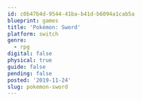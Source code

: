 ```yaml
---
id: c0b47b4d-9544-41ba-b41d-b6094a1cab5a
blueprint: games
title: 'Pokémon: Sword'
platform: switch
genre:
  - rpg
digital: false
physical: true
guide: false
pending: false
posted: '2019-11-24'
slug: pokemon-sword
---
```

